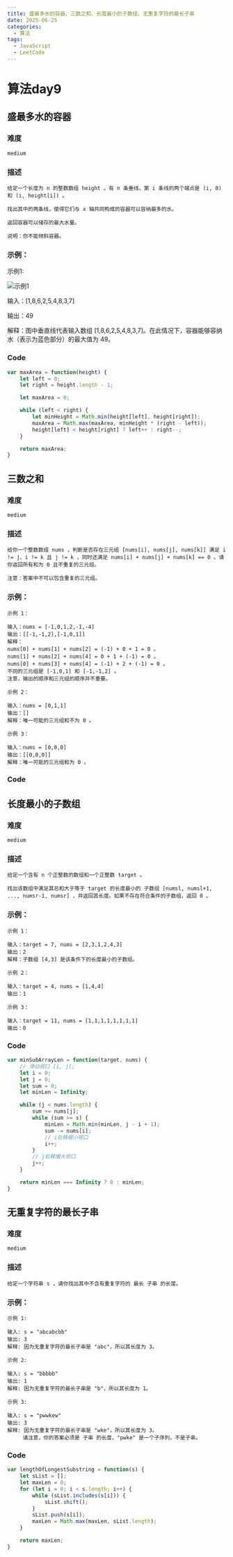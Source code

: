 ```yaml
---
title: 盛最多水的容器、三数之和、长度最小的子数组、无重复字符的最长子串
date: 2025-06-25
categories:
  - 算法
tags:
  - JavaScript
  - LeetCode
---
```


# 算法day9

## 盛最多水的容器

### 难度

```medium```

### 描述

```
给定一个长度为 n 的整数数组 height 。有 n 条垂线，第 i 条线的两个端点是 (i, 0) 和 (i, height[i]) 。

找出其中的两条线，使得它们与 x 轴共同构成的容器可以容纳最多的水。

返回容器可以储存的最大水量。

说明：你不能倾斜容器。

```


### 示例：
示例1:

![示例1](https://aliyun-lc-upload.oss-cn-hangzhou.aliyuncs.com/aliyun-lc-upload/uploads/2018/07/25/question_11.jpg)

输入：[1,8,6,2,5,4,8,3,7]

输出：49 

解释：图中垂直线代表输入数组 [1,8,6,2,5,4,8,3,7]。在此情况下，容器能够容纳水（表示为蓝色部分）的最大值为 49。

### Code

```js
var maxArea = function(height) {
    let left = 0;
    let right = height.length - 1;

    let maxArea = 0;

    while (left < right) {
        let minHeight = Math.min(height[left], height[right]);
        maxArea = Math.max(maxArea, minHeight * (right - left));
        height[left] < height[right] ? left++ : right--;
    }

    return maxArea;
}
```

## 三数之和

### 难度

```medium```

### 描述

```
给你一个整数数组 nums ，判断是否存在三元组 [nums[i], nums[j], nums[k]] 满足 i != j、i != k 且 j != k ，同时还满足 nums[i] + nums[j] + nums[k] == 0 。请你返回所有和为 0 且不重复的三元组。

注意：答案中不可以包含重复的三元组。

```

### 示例：
```
示例 1：

输入：nums = [-1,0,1,2,-1,-4]
输出：[[-1,-1,2],[-1,0,1]]
解释：
nums[0] + nums[1] + nums[2] = (-1) + 0 + 1 = 0 。
nums[1] + nums[2] + nums[4] = 0 + 1 + (-1) = 0 。
nums[0] + nums[3] + nums[4] = (-1) + 2 + (-1) = 0 。
不同的三元组是 [-1,0,1] 和 [-1,-1,2] 。
注意，输出的顺序和三元组的顺序并不重要。

示例 2：

输入：nums = [0,1,1]
输出：[]
解释：唯一可能的三元组和不为 0 。

示例 3：

输入：nums = [0,0,0]
输出：[[0,0,0]]
解释：唯一可能的三元组和为 0 。
```
### Code



## 长度最小的子数组

### 难度

```medium```

### 描述

```
给定一个含有 n 个正整数的数组和一个正整数 target 。

找出该数组中满足其总和大于等于 target 的长度最小的 子数组 [numsl, numsl+1, ..., numsr-1, numsr] ，并返回其长度。如果不存在符合条件的子数组，返回 0 。

```

### 示例：
```
示例 1：

输入：target = 7, nums = [2,3,1,2,4,3]
输出：2
解释：子数组 [4,3] 是该条件下的长度最小的子数组。

示例 2：

输入：target = 4, nums = [1,4,4]
输出：1

示例 3：

输入：target = 11, nums = [1,1,1,1,1,1,1,1]
输出：0
```
### Code

```js
var minSubArrayLen = function(target, nums) {
    // 滑动视口 [i, j];
    let i = 0;
    let j = 0;
    let sum = 0;
    let minLen = Infinity;

    while (j < nums.length) {
        sum += nums[j];
        while (sum >= s) {
            minLen = Math.min(minLen, j - i + 1);
            sum -= nums[i];
            // i右移缩小视口
            i++;
        }
        // j右移增大视口
        j++;
    }

    return minLen === Infinity ? 0 : minLen;
}
```


## 无重复字符的最长子串

### 难度

```medium```

### 描述

```
给定一个字符串 s ，请你找出其中不含有重复字符的 最长 子串 的长度。

```

### 示例：
```
示例 1:

输入: s = "abcabcbb"
输出: 3 
解释: 因为无重复字符的最长子串是 "abc"，所以其长度为 3。

示例 2:

输入: s = "bbbbb"
输出: 1
解释: 因为无重复字符的最长子串是 "b"，所以其长度为 1。

示例 3:

输入: s = "pwwkew"
输出: 3
解释: 因为无重复字符的最长子串是 "wke"，所以其长度为 3。
     请注意，你的答案必须是 子串 的长度，"pwke" 是一个子序列，不是子串。
```
### Code

```js
var lengthOfLongestSubstring = function(s) {
    let sList = [];
    let maxLen = 0;
    for (let i = 0; i < s.length; i++) {
        while (sList.includes(s[i])) {
            sList.shift();
        }
        sList.push(s[i]);
        maxLen = Math.max(maxLen, sList.length);
    }

    return maxLen;
}
```